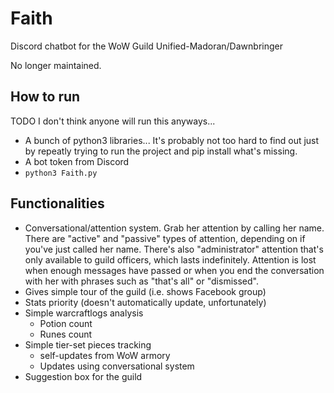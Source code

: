 # Faith

Discord chatbot for the WoW Guild Unified-Madoran/Dawnbringer

No longer maintained.

## How to run

TODO I don't think anyone will run this anyways...
* A bunch of python3 libraries... It's probably not too hard to find out just by repeatly trying to run the project and pip install what's missing.
* A bot token from Discord
* `python3 Faith.py`

## Functionalities

* Conversational/attention system. Grab her attention by calling her name. There are "active" and "passive" types of attention, depending on if you've just called her name. There's also "administrator" attention that's only available to guild officers, which lasts indefinitely. Attention is lost when enough messages have passed or when you end the conversation with her with phrases such as "that's all" or "dismissed".
* Gives simple tour of the guild (i.e. shows Facebook group)
* Stats priority (doesn't automatically update, unfortunately)
* Simple warcraftlogs analysis
	* Potion count
	* Runes count
* Simple tier-set pieces tracking
	* self-updates from WoW armory
	* Updates using conversational system
* Suggestion box for the guild
